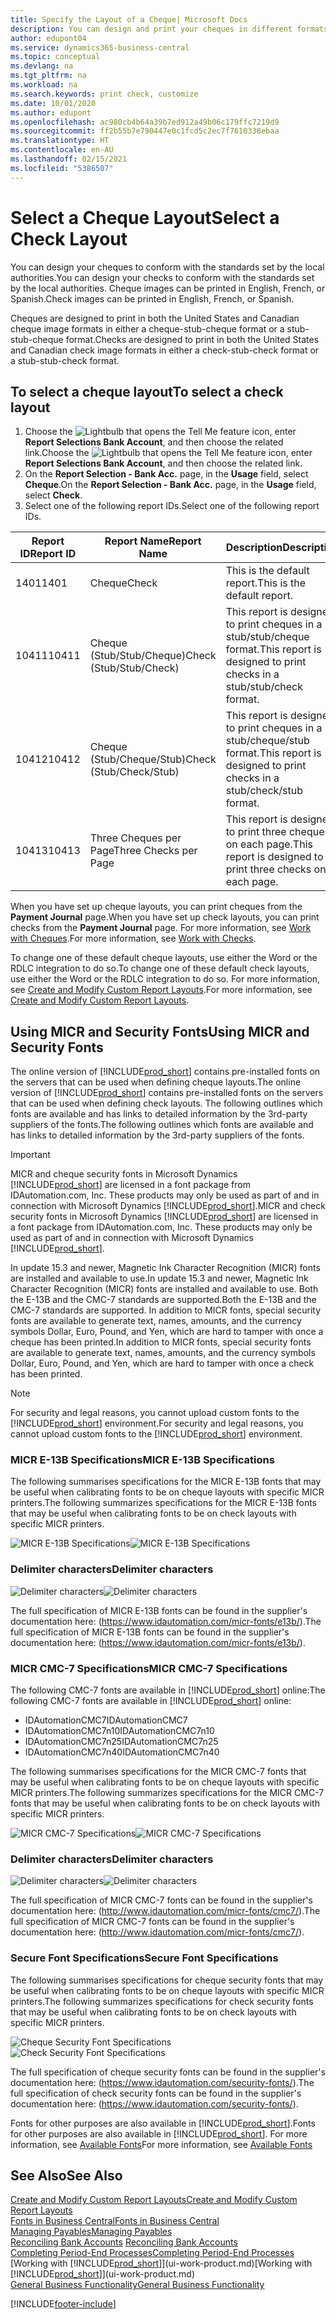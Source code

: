 ```yaml
---
title: Specify the Layout of a Cheque| Microsoft Docs
description: You can design and print your cheques in different formats to conform with standards.
author: edupont04
ms.service: dynamics365-business-central
ms.topic: conceptual
ms.devlang: na
ms.tgt_pltfrm: na
ms.workload: na
ms.search.keywords: print check, customize
ms.date: 10/01/2020
ms.author: edupont
ms.openlocfilehash: ac980cb4b64a39b7ed912a49b06c179ffc7219d9
ms.sourcegitcommit: ff2b55b7e790447e0c1fcd5c2ec7f7610338ebaa
ms.translationtype: HT
ms.contentlocale: en-AU
ms.lasthandoff: 02/15/2021
ms.locfileid: "5386507"
---
```

# <a name="select-a-check-layout"></a><span data-ttu-id="5f1af-103">Select a Cheque Layout</span><span class="sxs-lookup"><span data-stu-id="5f1af-103">Select a Check Layout</span></span>
<span data-ttu-id="5f1af-104">You can design your cheques to conform with the standards set by the local authorities.</span><span class="sxs-lookup"><span data-stu-id="5f1af-104">You can design your checks to conform with the standards set by the local authorities.</span></span> <span data-ttu-id="5f1af-105">Cheque images can be printed in English, French, or Spanish.</span><span class="sxs-lookup"><span data-stu-id="5f1af-105">Check images can be printed in English, French, or Spanish.</span></span>

<span data-ttu-id="5f1af-106">Cheques are designed to print in both the United States and Canadian cheque image formats in either a cheque-stub-cheque format or a stub-stub-cheque format.</span><span class="sxs-lookup"><span data-stu-id="5f1af-106">Checks are designed to print in both the United States and Canadian check image formats in either a check-stub-check format or a stub-stub-check format.</span></span>

## <a name="to-select-a-check-layout"></a><span data-ttu-id="5f1af-107">To select a cheque layout</span><span class="sxs-lookup"><span data-stu-id="5f1af-107">To select a check layout</span></span>
1. <span data-ttu-id="5f1af-108">Choose the ![Lightbulb that opens the Tell Me feature](media/ui-search/search_small.png "Tell me what you want to do") icon, enter **Report Selections Bank Account**, and then choose the related link.</span><span class="sxs-lookup"><span data-stu-id="5f1af-108">Choose the ![Lightbulb that opens the Tell Me feature](media/ui-search/search_small.png "Tell me what you want to do") icon, enter **Report Selections Bank Account**, and then choose the related link.</span></span>
2. <span data-ttu-id="5f1af-109">On the **Report Selection - Bank Acc.** page, in the **Usage** field, select **Cheque**.</span><span class="sxs-lookup"><span data-stu-id="5f1af-109">On the **Report Selection - Bank Acc.** page, in the **Usage** field, select **Check**.</span></span>
3. <span data-ttu-id="5f1af-110">Select one of the following report IDs.</span><span class="sxs-lookup"><span data-stu-id="5f1af-110">Select one of the following report IDs.</span></span>

| <span data-ttu-id="5f1af-111">Report ID</span><span class="sxs-lookup"><span data-stu-id="5f1af-111">Report ID</span></span> | <span data-ttu-id="5f1af-112">Report Name</span><span class="sxs-lookup"><span data-stu-id="5f1af-112">Report Name</span></span> | <span data-ttu-id="5f1af-113">Description</span><span class="sxs-lookup"><span data-stu-id="5f1af-113">Description</span></span> |
| --- | --- | --- |
| <span data-ttu-id="5f1af-114">1401</span><span class="sxs-lookup"><span data-stu-id="5f1af-114">1401</span></span> |<span data-ttu-id="5f1af-115">Cheque</span><span class="sxs-lookup"><span data-stu-id="5f1af-115">Check</span></span> |<span data-ttu-id="5f1af-116">This is the default report.</span><span class="sxs-lookup"><span data-stu-id="5f1af-116">This is the default report.</span></span> |
| <span data-ttu-id="5f1af-117">10411</span><span class="sxs-lookup"><span data-stu-id="5f1af-117">10411</span></span> |<span data-ttu-id="5f1af-118">Cheque (Stub/Stub/Cheque)</span><span class="sxs-lookup"><span data-stu-id="5f1af-118">Check (Stub/Stub/Check)</span></span> |<span data-ttu-id="5f1af-119">This report is designed to print cheques in a stub/stub/cheque format.</span><span class="sxs-lookup"><span data-stu-id="5f1af-119">This report is designed to print checks in a stub/stub/check format.</span></span> |
| <span data-ttu-id="5f1af-120">10412</span><span class="sxs-lookup"><span data-stu-id="5f1af-120">10412</span></span> |<span data-ttu-id="5f1af-121">Cheque (Stub/Cheque/Stub)</span><span class="sxs-lookup"><span data-stu-id="5f1af-121">Check (Stub/Check/Stub)</span></span> |<span data-ttu-id="5f1af-122">This report is designed to print cheques in a stub/cheque/stub format.</span><span class="sxs-lookup"><span data-stu-id="5f1af-122">This report is designed to print checks in a stub/check/stub format.</span></span> |
| <span data-ttu-id="5f1af-123">10413</span><span class="sxs-lookup"><span data-stu-id="5f1af-123">10413</span></span> |<span data-ttu-id="5f1af-124">Three Cheques per Page</span><span class="sxs-lookup"><span data-stu-id="5f1af-124">Three Checks per Page</span></span> |<span data-ttu-id="5f1af-125">This report is designed to print three cheques on each page.</span><span class="sxs-lookup"><span data-stu-id="5f1af-125">This report is designed to print three checks on each page.</span></span> |

<span data-ttu-id="5f1af-126">When you have set up cheque layouts, you can print cheques from the **Payment Journal** page.</span><span class="sxs-lookup"><span data-stu-id="5f1af-126">When you have set up check layouts, you can print checks from the **Payment Journal** page.</span></span> <span data-ttu-id="5f1af-127">For more information, see [Work with Cheques](payables-how-work-checks.md).</span><span class="sxs-lookup"><span data-stu-id="5f1af-127">For more information, see [Work with Checks](payables-how-work-checks.md).</span></span>

<span data-ttu-id="5f1af-128">To change one of these default cheque layouts, use either the Word or the RDLC integration to do so.</span><span class="sxs-lookup"><span data-stu-id="5f1af-128">To change one of these default check layouts, use either the Word or the RDLC integration to do so.</span></span> <span data-ttu-id="5f1af-129">For more information, see [Create and Modify Custom Report Layouts](ui-how-create-custom-report-layout.md).</span><span class="sxs-lookup"><span data-stu-id="5f1af-129">For more information, see [Create and Modify Custom Report Layouts](ui-how-create-custom-report-layout.md).</span></span>

## <a name="using-micr-and-security-fonts"></a><span data-ttu-id="5f1af-130">Using MICR and Security Fonts</span><span class="sxs-lookup"><span data-stu-id="5f1af-130">Using MICR and Security Fonts</span></span>
<span data-ttu-id="5f1af-131">The online version of [!INCLUDE[prod_short](includes/prod_short.md)] contains pre-installed fonts on the servers that can be used when defining cheque layouts.</span><span class="sxs-lookup"><span data-stu-id="5f1af-131">The online version of [!INCLUDE[prod_short](includes/prod_short.md)] contains pre-installed fonts on the servers that can be used when defining check layouts.</span></span> <span data-ttu-id="5f1af-132">The following outlines which fonts are available and has links to detailed information by the 3rd-party suppliers of the fonts.</span><span class="sxs-lookup"><span data-stu-id="5f1af-132">The following outlines which fonts are available and has links to detailed information by the 3rd-party suppliers of the fonts.</span></span>

> [!Important]
> <span data-ttu-id="5f1af-133">MICR and cheque security fonts in Microsoft Dynamics [!INCLUDE[prod_short](includes/prod_short.md)] are licensed in a font package from IDAutomation.com, Inc. These products may only be used as part of and in connection with Microsoft Dynamics [!INCLUDE[prod_short](includes/prod_short.md)].</span><span class="sxs-lookup"><span data-stu-id="5f1af-133">MICR and check security fonts in Microsoft Dynamics [!INCLUDE[prod_short](includes/prod_short.md)] are licensed in a font package from IDAutomation.com, Inc. These products may only be used as part of and in connection with Microsoft Dynamics [!INCLUDE[prod_short](includes/prod_short.md)].</span></span>

<span data-ttu-id="5f1af-134">In update 15.3 and newer, Magnetic Ink Character Recognition (MICR) fonts are installed and available to use.</span><span class="sxs-lookup"><span data-stu-id="5f1af-134">In update 15.3 and newer, Magnetic Ink Character Recognition (MICR) fonts are installed and available to use.</span></span> <span data-ttu-id="5f1af-135">Both the E-13B and the CMC-7 standards are supported.</span><span class="sxs-lookup"><span data-stu-id="5f1af-135">Both the E-13B and the CMC-7 standards are supported.</span></span> <span data-ttu-id="5f1af-136">In addition to MICR fonts, special security fonts are available to generate text, names, amounts, and the currency symbols Dollar, Euro, Pound, and Yen, which are hard to tamper with once a cheque has been printed.</span><span class="sxs-lookup"><span data-stu-id="5f1af-136">In addition to MICR fonts, special security fonts are available to generate text, names, amounts, and the currency symbols Dollar, Euro, Pound, and Yen, which are hard to tamper with once a check has been printed.</span></span>

> [!NOTE]
> <span data-ttu-id="5f1af-137">For security and legal reasons, you cannot upload custom fonts to the [!INCLUDE[prod_short](includes/prod_short.md)] environment.</span><span class="sxs-lookup"><span data-stu-id="5f1af-137">For security and legal reasons, you cannot upload custom fonts to the [!INCLUDE[prod_short](includes/prod_short.md)] environment.</span></span>

### <a name="micr-e-13b-specifications"></a><span data-ttu-id="5f1af-138">MICR E-13B Specifications</span><span class="sxs-lookup"><span data-stu-id="5f1af-138">MICR E-13B Specifications</span></span>
<span data-ttu-id="5f1af-139">The following summarises specifications for the MICR E-13B fonts that may be useful when calibrating fonts to be on cheque layouts with specific MICR printers.</span><span class="sxs-lookup"><span data-stu-id="5f1af-139">The following summarizes specifications for the MICR E-13B fonts that may be useful when calibrating fonts to be on check layouts with specific MICR printers.</span></span>

<span data-ttu-id="5f1af-140">![MICR E-13B Specifications](media/font_MICR_E-13B_Specifications.png "MICR E-13B Specifications")</span><span class="sxs-lookup"><span data-stu-id="5f1af-140">![MICR E-13B Specifications](media/font_MICR_E-13B_Specifications.png "MICR E-13B Specifications")</span></span>

### <a name="delimiter-characters"></a><span data-ttu-id="5f1af-141">Delimiter characters</span><span class="sxs-lookup"><span data-stu-id="5f1af-141">Delimiter characters</span></span>
<span data-ttu-id="5f1af-142">![Delimiter characters](media/font-micr-letters.png "Delimiter characters")</span><span class="sxs-lookup"><span data-stu-id="5f1af-142">![Delimiter characters](media/font-micr-letters.png "Delimiter characters")</span></span>

<span data-ttu-id="5f1af-143">The full specification of MICR E-13B fonts can be found in the supplier's documentation here: (https://www.idautomation.com/micr-fonts/e13b/).</span><span class="sxs-lookup"><span data-stu-id="5f1af-143">The full specification of MICR E-13B fonts can be found in the supplier's documentation here: (https://www.idautomation.com/micr-fonts/e13b/).</span></span>

### <a name="micr-cmc-7-specifications"></a><span data-ttu-id="5f1af-144">MICR CMC-7 Specifications</span><span class="sxs-lookup"><span data-stu-id="5f1af-144">MICR CMC-7 Specifications</span></span>
<span data-ttu-id="5f1af-145">The following CMC-7 fonts are available in [!INCLUDE[prod_short](includes/prod_short.md)] online:</span><span class="sxs-lookup"><span data-stu-id="5f1af-145">The following CMC-7 fonts are available in [!INCLUDE[prod_short](includes/prod_short.md)] online:</span></span>

- <span data-ttu-id="5f1af-146">IDAutomationCMC7</span><span class="sxs-lookup"><span data-stu-id="5f1af-146">IDAutomationCMC7</span></span>
- <span data-ttu-id="5f1af-147">IDAutomationCMC7n10</span><span class="sxs-lookup"><span data-stu-id="5f1af-147">IDAutomationCMC7n10</span></span>
- <span data-ttu-id="5f1af-148">IDAutomationCMC7n25</span><span class="sxs-lookup"><span data-stu-id="5f1af-148">IDAutomationCMC7n25</span></span>
-   <span data-ttu-id="5f1af-149">IDAutomationCMC7n40</span><span class="sxs-lookup"><span data-stu-id="5f1af-149">IDAutomationCMC7n40</span></span>

<span data-ttu-id="5f1af-150">The following summarises specifications for the MICR CMC-7 fonts that may be useful when calibrating fonts to be on cheque layouts with specific MICR printers.</span><span class="sxs-lookup"><span data-stu-id="5f1af-150">The following summarizes specifications for the MICR CMC-7 fonts that may be useful when calibrating fonts to be on check layouts with specific MICR printers.</span></span>

<span data-ttu-id="5f1af-151">![MICR CMC-7 Specifications](media/font_MICR_CMC-7_Specifications.png "MICR CMC-7 Specifications")</span><span class="sxs-lookup"><span data-stu-id="5f1af-151">![MICR CMC-7 Specifications](media/font_MICR_CMC-7_Specifications.png "MICR CMC-7 Specifications")</span></span>

### <a name="delimiter-characters"></a><span data-ttu-id="5f1af-152">Delimiter characters</span><span class="sxs-lookup"><span data-stu-id="5f1af-152">Delimiter characters</span></span>
<span data-ttu-id="5f1af-153">![Delimiter characters](media/font-cmc7-letters.png "Delimiter characters")</span><span class="sxs-lookup"><span data-stu-id="5f1af-153">![Delimiter characters](media/font-cmc7-letters.png "Delimiter characters")</span></span>

<span data-ttu-id="5f1af-154">The full specification of MICR CMC-7 fonts can be found in the supplier's documentation here: (http://www.idautomation.com/micr-fonts/cmc7/).</span><span class="sxs-lookup"><span data-stu-id="5f1af-154">The full specification of MICR CMC-7 fonts can be found in the supplier's documentation here: (http://www.idautomation.com/micr-fonts/cmc7/).</span></span>

### <a name="secure-font-specifications"></a><span data-ttu-id="5f1af-155">Secure Font Specifications</span><span class="sxs-lookup"><span data-stu-id="5f1af-155">Secure Font Specifications</span></span>
<span data-ttu-id="5f1af-156">The following summarises specifications for cheque security fonts that may be useful when calibrating fonts to be on cheque layouts with specific MICR printers.</span><span class="sxs-lookup"><span data-stu-id="5f1af-156">The following summarizes specifications for check security fonts that may be useful when calibrating fonts to be on check layouts with specific MICR printers.</span></span>

<span data-ttu-id="5f1af-157">![Cheque Security Font Specifications](media/font_check-security-font_Specifications.png "Cheque Security Font Specifications")</span><span class="sxs-lookup"><span data-stu-id="5f1af-157">![Check Security Font Specifications](media/font_check-security-font_Specifications.png "Check Security Font Specifications")</span></span>

<span data-ttu-id="5f1af-158">The full specification of cheque security fonts can be found in the supplier's documentation here: (https://www.idautomation.com/security-fonts/).</span><span class="sxs-lookup"><span data-stu-id="5f1af-158">The full specification of check security fonts can be found in the supplier's documentation here: (https://www.idautomation.com/security-fonts/).</span></span>

<span data-ttu-id="5f1af-159">Fonts for other purposes are also available in [!INCLUDE[prod_short](includes/prod_short.md)].</span><span class="sxs-lookup"><span data-stu-id="5f1af-159">Fonts for other purposes are also available in [!INCLUDE[prod_short](includes/prod_short.md)].</span></span> <span data-ttu-id="5f1af-160">For more information, see [Available Fonts](ui-fonts.md)</span><span class="sxs-lookup"><span data-stu-id="5f1af-160">For more information, see [Available Fonts](ui-fonts.md)</span></span>

## <a name="see-also"></a><span data-ttu-id="5f1af-161">See Also</span><span class="sxs-lookup"><span data-stu-id="5f1af-161">See Also</span></span>
[<span data-ttu-id="5f1af-162">Create and Modify Custom Report Layouts</span><span class="sxs-lookup"><span data-stu-id="5f1af-162">Create and Modify Custom Report Layouts</span></span>](ui-how-create-custom-report-layout.md)  
[<span data-ttu-id="5f1af-163">Fonts in Business Central</span><span class="sxs-lookup"><span data-stu-id="5f1af-163">Fonts in Business Central</span></span>](ui-fonts.md)  
[<span data-ttu-id="5f1af-164">Managing Payables</span><span class="sxs-lookup"><span data-stu-id="5f1af-164">Managing Payables</span></span>](payables-manage-payables.md)  
<span data-ttu-id="5f1af-165">[Reconciling Bank Accounts](bank-manage-bank-accounts.md) </span><span class="sxs-lookup"><span data-stu-id="5f1af-165">[Reconciling Bank Accounts](bank-manage-bank-accounts.md) </span></span>  
[<span data-ttu-id="5f1af-166">Completing Period-End Processes</span><span class="sxs-lookup"><span data-stu-id="5f1af-166">Completing Period-End Processes</span></span>](year-how-complete-period-end-processes.md)  
<span data-ttu-id="5f1af-167">[Working with [!INCLUDE[prod_short](includes/prod_short.md)]](ui-work-product.md)</span><span class="sxs-lookup"><span data-stu-id="5f1af-167">[Working with [!INCLUDE[prod_short](includes/prod_short.md)]](ui-work-product.md)</span></span>  
[<span data-ttu-id="5f1af-168">General Business Functionality</span><span class="sxs-lookup"><span data-stu-id="5f1af-168">General Business Functionality</span></span>](ui-across-business-areas.md)


[!INCLUDE[footer-include](includes/footer-banner.md)]